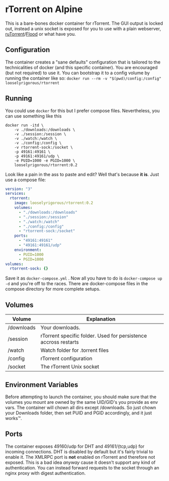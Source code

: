 # rTorrent on Alpine
This is a bare-bones docker container for rTorrent.  The GUI output is locked out, instead a unix socket is exposed for you to use with a plain webserver, [ruTorrent](https://github.com/Novik/ruTorrent)/[Flood](https://github.com/jfurrow/flood) or what have you.

## Configuration

The container creates a "sane defaults" configuration that is tailored to the technicalities of docker (and this specific container). You are encouraged (but not required) to use it. You can bootstrap it to a config volume by running the container like so:  `docker run --rm -v "$(pwd)/config:/config" looselyrigorous/rtorrent`

## Running

You could use `docker` for this but I prefer compose files. Nevertheless, you can use something like this

```
docker run -itd \
	-v ./downloads:/downloads \
	-v ./session:/session \
	-v ./watch:/watch \
	-v ./config:/config \
	-v rtorrent-sock:/socket \
	-p 49161:49161 \
	-p 49161:49161/udp \
	-e PUID=1000 -e PGID=1000 \
	looselyrigorous/rtorrent:0.2
```

Look like a pain in the ass to paste and edit? Well that's because **it is**. Just use a compose file:

```yaml
version: "3"
services:
  rtorrent:
    image: looselyrigorous/rtorrent:0.2
    volumes:
      - "./downloads:/downloads"
      - "./session:/session"
      - "./watch:/watch"
      - "./config:/config"
      - "rtorrent-sock:/socket"
    ports:
      - "49161:49161"
      - "49161:49161/udp"
    environment:
      - PUID=1000
      - PGID=1000
volumes:
  rtorrent-sock: {}
```

Save it as `docker-compose.yml` . Now all you have to do is `docker-compose up -d` and you're off to the races. There are docker-compose files in the compose directory for more complete setups.

## Volumes

| Volume     | Explanation                              |
| ---------- | ---------------------------------------- |
| /downloads | Your downloads.                          |
| /session   | rTorrent specific folder. Used for persistence accross restarts |
| /watch     | Watch folder for .torrent files          |
| /config    | rTorrent configuration                   |
| /socket    | The rTorrent Unix socket                 |

## Environment Variables

Before attempting to launch the container, you should make sure that the volumes you mount are owned by the same UID/GID's you provide as env vars. The container will chown all dirs except /downloads. So just chown your Downloads folder, then set PUID and PGID accordingly, and it just works™.

## Ports

The container exposes 49160/udp for DHT and 49161/{tcp,udp} for incoming connections. DHT is disabled by default but it's fairly trivial to enable it.  The XMLRPC port is **not** enabled on rTorrent and therefore not exposed. This is a bad idea *anyway* cause it doesn't support any kind of authentication. You can instead forward requests to the socket through an nginx proxy with digest authentication.